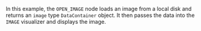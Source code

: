 <!--- Add SEO here --->

In this example, the `OPEN_IMAGE` node loads an image from a local disk and returns an `image` type `DataContainer` object.
It then passes the data into the `IMAGE` visualizer and displays the image.